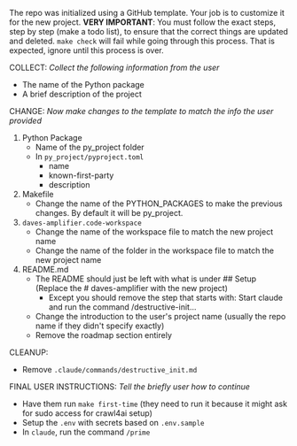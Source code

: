The repo was initialized using a GitHub template. Your job is to customize it for the new project.
**VERY IMPORTANT**: You must follow the exact steps, step by step (make a todo list), to ensure that the correct things are updated and deleted.
`make check` will fail while going through this process. That is expected, ignore until this process is over.

COLLECT: 
*Collect the following information from the user*
- The name of the Python package
- A brief description of the project

CHANGE:
*Now make changes to the template to match the info the user provided*
1. Python Package
   - Name of the py_project folder
   - In `py_project/pyproject.toml`
     - name
     - known-first-party
     - description
2. Makefile
   - Change the name of the PYTHON_PACKAGES to make the previous changes. By default it will be py_project.
3. `daves-amplifier.code-workspace`
   - Change the name of the workspace file to match the new project name
   - Change the name of the folder in the workspace file to match the new project name
4. README.md
   - The README should just be left with what is under ## Setup (Replace the # daves-amplifier with the new project)
     - Except you should remove the step that starts with: Start claude and run the command /destructive-init...
   - Change the introduction to the user's project name (usually the repo name if they didn't specify exactly)
   - Remove the roadmap section entirely

CLEANUP:
- Remove `.claude/commands/destructive_init.md`

FINAL USER INSTRUCTIONS:
*Tell the briefly user how to continue*
- Have them run `make first-time` (they need to run it because it might ask for sudo access for crawl4ai setup)
- Setup the `.env` with secrets based on `.env.sample`
- In `claude`, run the command `/prime`
